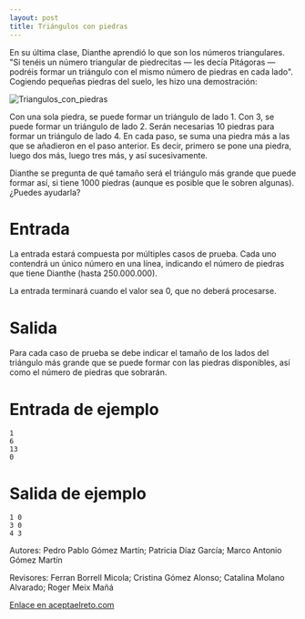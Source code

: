 ```yaml
---
layout: post
title: Triángulos con piedras
---
```


En su última clase, Dianthe aprendió lo que son los números triangulares. "Si tenéis un número triangular de piedrecitas  — les decía 
Pitágoras — podréis formar un triángulo con el mismo número de piedras en cada lado". Cogiendo pequeñas piedras del suelo, les hizo una 
demostración:

![Triangulos_con_piedras](https://www.aceptaelreto.com/pub/problems/v001/70/st/statements/Spanish/images/TriangulosConPiedras.svg)

Con una sola piedra, se puede formar un triángulo de lado 1. Con 3, se puede formar un triángulo de lado 2. Serán necesarias 10 piedras 
para formar un triángulo de lado 4. En cada paso, se suma una piedra más a las que se añadieron en el paso anterior. Es decir, primero se 
pone una piedra, luego dos más, luego tres más, y así sucesivamente.

Dianthe se pregunta de qué tamaño será el triángulo más grande que puede formar así, si tiene 1000 piedras (aunque es posible que le 
sobren algunas). ¿Puedes ayudarla?

# Entrada

La entrada estará compuesta por múltiples casos de prueba. Cada uno contendrá un único número en una línea, indicando el número de piedras 
que tiene Dianthe (hasta 250.000.000).

La entrada terminará cuando el valor sea 0, que no deberá procesarse.

# Salida

Para cada caso de prueba se debe indicar el tamaño de los lados del triángulo más grande que se puede formar con las piedras disponibles, 
así como el número de piedras que sobrarán.

# Entrada de ejemplo
```
1
6
13
0
```

# Salida de ejemplo

```
1 0
3 0
4 3
```

Autores:	Pedro Pablo Gómez Martín; Patricia Díaz García; Marco Antonio Gómez Martín

Revisores:	Ferran Borrell Micola; Cristina Gómez Alonso; Catalina Molano Alvarado; Roger Meix Mañá

[Enlace en aceptaelreto.com](https://www.aceptaelreto.com/pub/problems/v001/70/st/statements/Spanish/index.html)
